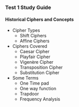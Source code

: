 ### Test 1 Study Guide
#### Historical Ciphers and Concepts

- Cipher Types
    - Shift Ciphers
    - Affine Ciphers
- Ciphers Covered
    - Caesar Cipher
    - Playfair Cipher
    - Vigenère Cipher
    - Transposition Cipher
    - Substitution Cipher
- Some Terms
    - One Time pad
    - One way function
    - Trapdoor 
    - Frequency Analysis
    


    
